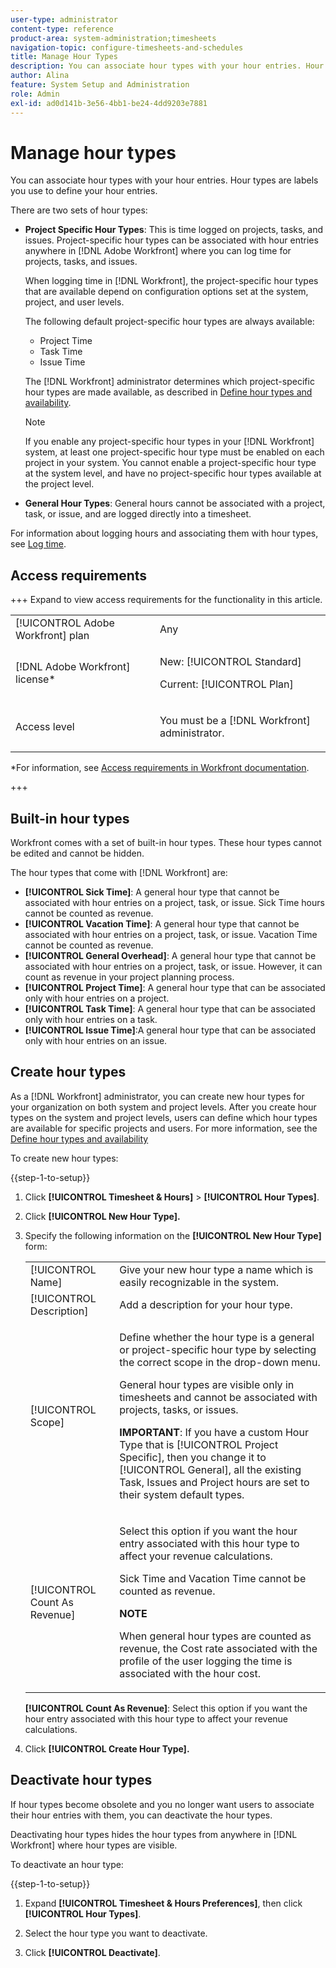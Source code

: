 ```yaml
---
user-type: administrator
content-type: reference
product-area: system-administration;timesheets
navigation-topic: configure-timesheets-and-schedules
title: Manage Hour Types
description: You can associate hour types with your hour entries. Hour types are labels you use to define your hour entries.
author: Alina
feature: System Setup and Administration
role: Admin
exl-id: ad0d141b-3e56-4bb1-be24-4dd9203e7881
---
```

# Manage hour types

<!--Audited: 07/2024-->

<!--DON'T DELETE, DRAFT OR HIDE THIS ARTICLE. IT IS LINKED TO THE PRODUCT, THROUGH THE CONTEXT SENSITIVE HELP LINKS. 
**Linked to Creating Billing Record-->

You can associate hour types with your hour entries. Hour types are labels you use to define your hour entries.

There are two sets of hour types:

* **Project Specific Hour Types**: This is time logged on projects, tasks, and issues. Project-specific hour types can be associated with hour entries anywhere in [!DNL Adobe Workfront] where you can log time for projects, tasks, and issues.

   When logging time in [!DNL Workfront], the project-specific hour types that are available depend on configuration options set at the system, project, and user levels.

   The following default project-specific hour types are always available:

   * Project Time
   * Task Time
   * Issue Time

   The [!DNL Workfront] administrator determines which project-specific hour types are made available, as described in [Define hour types and availability](../../../timesheets/create-and-manage-timesheets/define-hour-types-and-availability.md).

   >[!NOTE]
   >
   >If you enable any project-specific hour types in your [!DNL Workfront] system, at least one project-specific hour type must be enabled on each project in your system. You cannot enable a project-specific hour type at the system level, and have no project-specific hour types available at the project level.

* **General Hour Types**: General hours cannot be associated with a project, task, or issue, and are logged directly into a timesheet. 

For information about logging hours and associating them with hour types, see [Log time](/help/quicksilver/timesheets/create-and-manage-timesheets/log-time.md).

## Access requirements

+++ Expand to view access requirements for the functionality in this article. 

<table style="table-layout:auto"> 
 <col> 
 <col> 
 <tbody> 
  <tr> 
   <td role="rowheader">[!UICONTROL Adobe Workfront] plan</td> 
   <td>Any</td> 
  </tr> 
  <tr> 
   <td role="rowheader">[!DNL Adobe Workfront] license*</td> 
   <td> <p>New: [!UICONTROL Standard]</p>
   <p>Current: [!UICONTROL Plan]</p></td> 
  </tr> 
  <tr> 
   <td role="rowheader">Access level</td> 
   <td> <p>You must be a [!DNL Workfront] administrator.</p> <p> </td> 
  </tr> 
 </tbody> 
</table>

*For information, see [Access requirements in Workfront documentation](/help/quicksilver/administration-and-setup/add-users/access-levels-and-object-permissions/access-level-requirements-in-documentation.md).

+++

## Built-in hour types

Workfront comes with a set of built-in hour types. These hour types cannot be edited and cannot be hidden.

The hour types that come with [!DNL Workfront] are:

* **[!UICONTROL Sick Time]**: A general hour type that cannot be associated with hour entries on a project, task, or issue. Sick Time hours cannot be counted as revenue. 
* **[!UICONTROL Vacation Time]**: A general hour type that cannot be associated with hour entries on a project, task, or issue. Vacation Time cannot be counted as revenue. 
* **[!UICONTROL General Overhead]**: A general hour type that cannot be associated with hour entries on a project, task, or issue. However, it can count as revenue in your project planning process.
* **[!UICONTROL Project Time]**: A general hour type that can be associated only with hour entries on a project.
* **[!UICONTROL Task Time]**: A general hour type that can be associated only with hour entries on a task.
* **[!UICONTROL Issue Time]**:A general hour type that can be associated only with hour entries on an issue.

## Create hour types

As a [!DNL Workfront] administrator, you can create new hour types for your organization on both system and project levels. After you create hour types on the system and project levels, users can define which hour types are available for specific projects and users. For more information, see the [Define hour types and availability](../../../timesheets/create-and-manage-timesheets/define-hour-types-and-availability.md)

To create new hour types:

{{step-1-to-setup}}

1. Click **[!UICONTROL Timesheet & Hours]** > **[!UICONTROL Hour Types]**.

1. Click **[!UICONTROL New Hour Type].**
1. Specify the following information on the **[!UICONTROL New Hour Type]** form:

   <table style="table-layout:auto"> 
    <col> 
    <col> 
    <tbody> 
     <tr> 
      <td role="rowheader">[!UICONTROL Name]</td> 
      <td>Give your new hour type a name which is easily recognizable in the system.</td> 
     </tr> 
     <tr> 
      <td role="rowheader">[!UICONTROL Description]</td> 
      <td>Add a description for your hour type.</td> 
     </tr> 
     <tr> 
      <td role="rowheader">[!UICONTROL Scope]</td> 
      <td> <p>Define whether the hour type is a general or project-specific hour type by selecting the correct scope in the drop-down menu.</p> <p>General hour types are visible only in timesheets and cannot be associated with projects, tasks, or issues.</p> <p><b>IMPORTANT</b>: If you have a custom Hour Type that is [!UICONTROL Project Specific], then you change it to [!UICONTROL General], all the existing Task, Issues and Project hours are set to their system default types.</p> </td> 
     </tr> 
     <tr> 
      <td role="rowheader">[!UICONTROL Count As Revenue]</td> 
      <td><p>Select this option if you want the hour entry associated with this hour type to affect your revenue calculations.</p>
      <p>Sick Time and Vacation Time cannot be counted as revenue.</p>
      <p><b>NOTE</b></p>
      <p>When general hour types are counted as revenue, the Cost rate associated with the profile of the user logging the time is associated with the hour cost.  
      </td> 
     </tr> 
    </tbody> 
   </table>

   **[!UICONTROL Count As Revenue]**: Select this option if you want the hour entry associated with this hour type to affect your revenue calculations.

1. Click **[!UICONTROL Create Hour Type].**

## Deactivate hour types

If hour types become obsolete and you no longer want users to associate their hour entries with them, you can deactivate the hour types.

Deactivating hour types hides the hour types from anywhere in [!DNL Workfront] where hour types are visible.

To deactivate an hour type:

{{step-1-to-setup}}

1. Expand **[!UICONTROL Timesheet & Hours Preferences]**, then click **[!UICONTROL Hour Types]**.

1. Select the hour type you want to deactivate.

1. Click **[!UICONTROL Deactivate]**.
